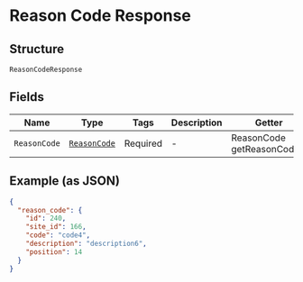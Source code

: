 
# Reason Code Response

## Structure

`ReasonCodeResponse`

## Fields

| Name | Type | Tags | Description | Getter | Setter |
|  --- | --- | --- | --- | --- | --- |
| `ReasonCode` | [`ReasonCode`](../../doc/models/reason-code.md) | Required | - | ReasonCode getReasonCode() | setReasonCode(ReasonCode reasonCode) |

## Example (as JSON)

```json
{
  "reason_code": {
    "id": 240,
    "site_id": 166,
    "code": "code4",
    "description": "description6",
    "position": 14
  }
}
```

